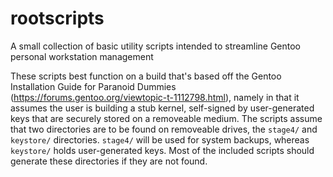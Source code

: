# rootscripts
A small collection of basic utility scripts intended to streamline Gentoo personal workstation management

These scripts best function on a build that's based off the Gentoo Installation Guide for Paranoid Dummies (https://forums.gentoo.org/viewtopic-t-1112798.html), namely in that it assumes the user is building a stub kernel, self-signed by user-generated keys that are securely stored on a removeable medium. The scripts assume that two directories are to be found on removeable drives, the ``stage4/`` and ``keystore/`` directories. ``stage4/`` will be used for system backups, whereas ``keystore/`` holds user-generated keys. Most of the included scripts should generate these directories if they are not found.
